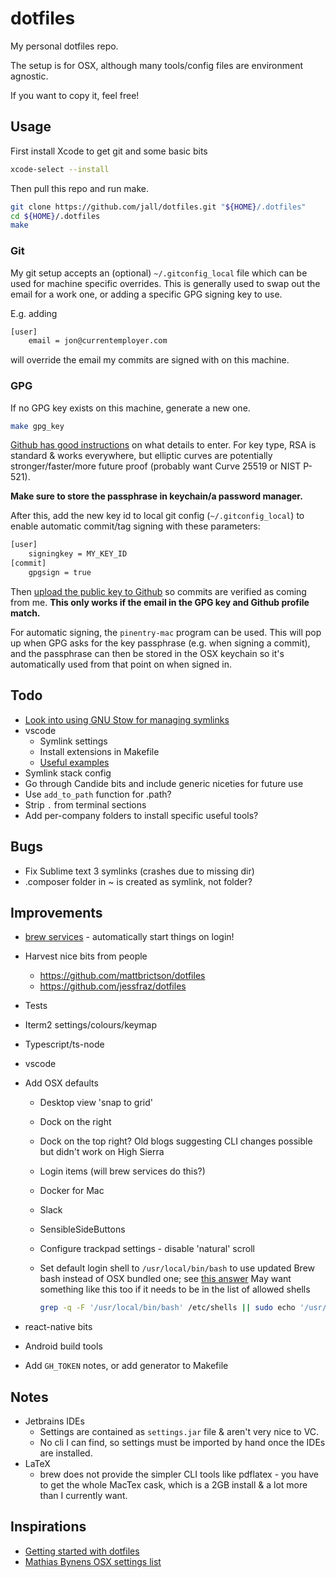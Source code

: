 # dotfiles

My personal dotfiles repo.

The setup is for OSX, although many tools/config files are environment agnostic.

If you want to copy it, feel free!

## Usage

First install Xcode to get git and some basic bits

```sh
xcode-select --install
```

Then pull this repo and run make.

```sh
git clone https://github.com/jall/dotfiles.git "${HOME}/.dotfiles"
cd ${HOME}/.dotfiles
make
```

### Git

My git setup accepts an (optional) `~/.gitconfig_local` file which can be used for machine specific overrides. This is generally used to swap out the email for a work one, or adding a specific GPG signing key to use.

E.g. adding

```sh
[user]
    email = jon@currentemployer.com
```

will override the email my commits are signed with on this machine.

### GPG

If no GPG key exists on this machine, generate a new one.

```sh
make gpg_key
```

[Github has good instructions](https://help.github.com/articles/generating-a-new-gpg-key) on what details to enter. For key type, RSA is standard & works everywhere, but elliptic curves are potentially stronger/faster/more future proof (probably want Curve 25519 or NIST P-521).

**Make sure to store the passphrase in keychain/a password manager.**

After this, add the new key id to local git config (`~/.gitconfig_local`) to enable automatic commit/tag signing with these parameters:

```sh
[user]
    signingkey = MY_KEY_ID
[commit]
    gpgsign = true

```

Then [upload the public key to Github](https://help.github.com/articles/adding-a-new-gpg-key-to-your-github-account) so commits are verified as coming from me. **This only works if the email in the GPG key and Github profile match.**

For automatic signing, the `pinentry-mac` program can be used. This will pop up when GPG asks for the key passphrase (e.g. when signing a commit), and the passphrase can then be stored in the OSX keychain so it's automatically used from that point on when signed in.

## Todo

- [Look into using GNU Stow for managing symlinks](https://alexpearce.me/2016/02/managing-dotfiles-with-stow/)
- vscode
  - Symlink settings
  - Install extensions in Makefile
  - [Useful examples](https://stackoverflow.com/questions/35368889/how-to-export-settings-of-visual-studio-code)
- Symlink stack config
- Go through Candide bits and include generic niceties for future use
- Use `add_to_path` function for .path?
- Strip `.` from terminal sections
- Add per-company folders to install specific useful tools?

## Bugs

- Fix Sublime text 3 symlinks (crashes due to missing dir)
- .composer folder in ~ is created as symlink, not folder?

## Improvements

- [brew services](https://github.com/Homebrew/homebrew-services) - automatically start things on login!
- Harvest nice bits from people
  - https://github.com/mattbrictson/dotfiles
  - https://github.com/jessfraz/dotfiles
- Tests
- Iterm2 settings/colours/keymap
- Typescript/ts-node
- vscode
- Add OSX defaults

  - Desktop view 'snap to grid'
  - Dock on the right
  - Dock on the top right? Old blogs suggesting CLI changes possible but didn't work on High Sierra
  - Login items (will brew services do this?)
  - Docker for Mac
  - Slack
  - SensibleSideButtons
  - Configure trackpad settings - disable 'natural' scroll
  - Set default login shell to `/usr/local/bin/bash` to use updated Brew bash instead of OSX bundled one; see [this answer](https://superuser.com/a/48241)
    May want something like this too if it needs to be in the list of allowed shells

    ```sh
    grep -q -F '/usr/local/bin/bash' /etc/shells || sudo echo '/usr/local/bin/bash' >> /etc/shells
    ```

- react-native bits
- Android build tools
- Add `GH_TOKEN` notes, or add generator to Makefile

## Notes

- Jetbrains IDEs
  - Settings are contained as `settings.jar` file & aren't very nice to VC.
  - No cli I can find, so settings must be imported by hand once the IDEs are installed.
- LaTeX
  - brew does not provide the simpler CLI tools like pdflatex - you have to get the whole MacTex cask, which is a 2GB install & a lot more than I currently want.

## Inspirations

- [Getting started with dotfiles](https://medium.com/@webprolific/getting-started-with-dotfiles-43c3602fd789)
- [Mathias Bynens OSX settings list](https://github.com/mathiasbynens/dotfiles/blob/master/.macos)
